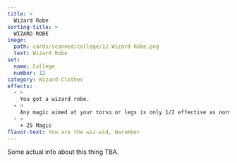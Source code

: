 ```yaml
---
title: >
  Wizard Robe
sorting-title: >
  WIZARD ROBE
image: 
  path: cards/scanned/college/12 Wizard Robe.png
  text: Wizard Robe
set:
  name: College
  number: 12
category: Wizard Clothes
effects: 
  - >
    You got a wizard robe.
  - >
    Any magic aimed at your torso or legs is only 1/2 effective as normal.
  - >
    + 25 Magic
flavor-text: You are the wiz-wid, Harambe!
---
```

Some actual info about this thing TBA.
